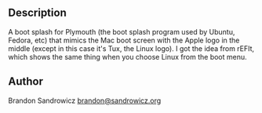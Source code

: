 Description
-----------

A boot splash for Plymouth (the boot splash program used by Ubuntu, Fedora,
etc) that mimics the Mac boot screen with the Apple logo in the middle (except
in this case it's Tux, the Linux logo). I got the idea from rEFIt, which shows
the same thing when you choose Linux from the boot menu.

Author
------

Brandon Sandrowicz <brandon@sandrowicz.org>
